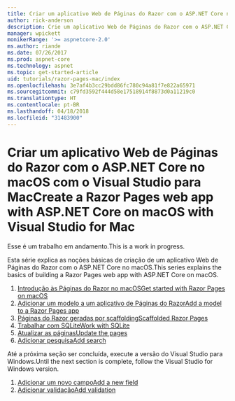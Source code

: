 ```yaml
---
title: Criar um aplicativo Web de Páginas do Razor com o ASP.NET Core no macOS com o Visual Studio para Mac
author: rick-anderson
description: Crie um aplicativo Web de Páginas do Razor com o ASP.NET Core e o EF Core.
manager: wpickett
monikerRange: '>= aspnetcore-2.0'
ms.author: riande
ms.date: 07/26/2017
ms.prod: aspnet-core
ms.technology: aspnet
ms.topic: get-started-article
uid: tutorials/razor-pages-mac/index
ms.openlocfilehash: 3e7af4b3cc29bdd86fc780c94a81f7e822a65971
ms.sourcegitcommit: c79fd3592f444d58e17518914f8873d0a11219c0
ms.translationtype: HT
ms.contentlocale: pt-BR
ms.lasthandoff: 04/18/2018
ms.locfileid: "31483900"
---
```

# <a name="create-a-razor-pages-web-app-with-aspnet-core-on-macos-with-visual-studio-for-mac"></a><span data-ttu-id="4bff3-103">Criar um aplicativo Web de Páginas do Razor com o ASP.NET Core no macOS com o Visual Studio para Mac</span><span class="sxs-lookup"><span data-stu-id="4bff3-103">Create a Razor Pages web app with ASP.NET Core on macOS with Visual Studio for Mac</span></span>

<span data-ttu-id="4bff3-104">Esse é um trabalho em andamento.</span><span class="sxs-lookup"><span data-stu-id="4bff3-104">This is a work in progress.</span></span>

<span data-ttu-id="4bff3-105">Esta série explica as noções básicas de criação de um aplicativo Web de Páginas do Razor com o ASP.NET Core no macOS.</span><span class="sxs-lookup"><span data-stu-id="4bff3-105">This series explains the basics of building a Razor Pages web app with ASP.NET Core on macOS.</span></span>

1. [<span data-ttu-id="4bff3-106">Introdução às Páginas do Razor no macOS</span><span class="sxs-lookup"><span data-stu-id="4bff3-106">Get started with Razor Pages on macOS</span></span>](xref:tutorials/razor-pages-mac/razor-pages-start)
1. [<span data-ttu-id="4bff3-107">Adicionar um modelo a um aplicativo de Páginas do Razor</span><span class="sxs-lookup"><span data-stu-id="4bff3-107">Add a model to a Razor Pages app</span></span>](xref:tutorials/razor-pages-mac/model)
1. [<span data-ttu-id="4bff3-108">Páginas do Razor geradas por scaffolding</span><span class="sxs-lookup"><span data-stu-id="4bff3-108">Scaffolded Razor Pages</span></span>](xref:tutorials/razor-pages-mac/page)
1. [<span data-ttu-id="4bff3-109">Trabalhar com SQLite</span><span class="sxs-lookup"><span data-stu-id="4bff3-109">Work with SQLite</span></span>](xref:tutorials/razor-pages-mac/sql)
1. [<span data-ttu-id="4bff3-110">Atualizar as páginas</span><span class="sxs-lookup"><span data-stu-id="4bff3-110">Update the pages</span></span>](xref:tutorials/razor-pages-mac/da1)
1. [<span data-ttu-id="4bff3-111">Adicionar pesquisa</span><span class="sxs-lookup"><span data-stu-id="4bff3-111">Add search</span></span>](xref:tutorials/razor-pages-mac/search)

<span data-ttu-id="4bff3-112">Até a próxima seção ser concluída, execute a versão do Visual Studio para Windows.</span><span class="sxs-lookup"><span data-stu-id="4bff3-112">Until the next section is complete, follow the Visual Studio for Windows version.</span></span>

1. [<span data-ttu-id="4bff3-113">Adicionar um novo campo</span><span class="sxs-lookup"><span data-stu-id="4bff3-113">Add a new field</span></span>](xref:tutorials/razor-pages/new-field)
1. [<span data-ttu-id="4bff3-114">Adicionar validação</span><span class="sxs-lookup"><span data-stu-id="4bff3-114">Add validation</span></span>](xref:tutorials/razor-pages/validation)
